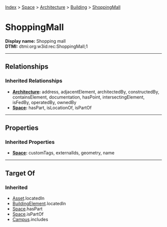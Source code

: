 [Index](../../../Index.md) > [Space](../../Space.md) > [Architecture](../Architecture.md) > [Building](Building.md) > [ShoppingMall](#)
# ShoppingMall

**Display name:** Shopping mall<br />
**DTMI:** dtmi:org:w3id:rec:ShoppingMall;1

---

## Relationships
### Inherited Relationships
* **[Architecture](../Architecture.md):** address, adjacentElement, architectedBy, constructedBy, containsElement, documentation, hasPoint, intersectingElement, isFedBy, operatedBy, ownedBy
* **[Space](../../Space.md):** hasPart, isLocationOf, isPartOf

---

## Properties
### Inherited Properties
* **[Space](../../Space.md):** customTags, externalIds, geometry, name

---

## Target Of
### Inherited
* [Asset](../../../Asset/Asset.md).locatedIn
* [BuildingElement](../../../BuildingElement/BuildingElement.md).locatedIn
* [Space](../../Space.md).hasPart
* [Space](../../Space.md).isPartOf
* [Campus](../../../Collection/SpaceCollection/Campus.md).includes
